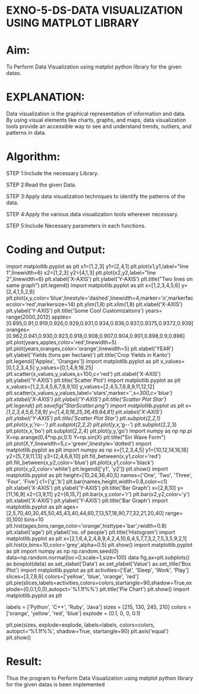 # EXNO-5-DS-DATA VISUALIZATION USING MATPLOT LIBRARY

# Aim:
  To Perform Data Visualization using matplot python library for the given datas.

# EXPLANATION:
Data visualization is the graphical representation of information and data. By using visual elements like charts, graphs, and maps, data visualization tools provide an accessible way to see and understand trends, outliers, and patterns in data.

# Algorithm:
STEP 1:Include the necessary Library.

STEP 2:Read the given Data.

STEP 3:Apply data visualization techniques to identify the patterns of the data.

STEP 4:Apply the various data visualization tools wherever necessary.

STEP 5:Include Necessary parameters in each functions.

# Coding and Output:
import matplotlib.pyplot as plt
x1=[1,2,3]
y1=[2,4,1]
plt.plot(x1,y1,label="line 1",linewidth=6)
x2=[1,2,3]
y2=[4,1,3]
plt.plot(x2,y2,label="line 2",linewidth=6)
plt.xlabel('X-AXIS')
plt.ylabel('Y-AXIS')
plt.title("Two lines on same graph")
plt.legend()
import matplotlib.pyplot as plt
x=[1,2,3,4,5,6]
y=[2,4,1,5,2,6]
plt.plot(x,y,color='blue',linestyle='dashed',linewidth=4,marker='o',markerfacecolor='red',markersize=14)
plt.ylim(1,8)
plt.xlim(1,8)
plt.xlabel('X-AXIS')
plt.ylabel('Y-AXIS')
plt.title('Some Cool Customizations')
years= range(2000,2012)
apples=[0.895,0.91,0.919,0.926,0.929,0.931,0.934,0.936,0.937,0.9375,0.9372,0.939]
oranges=[0.962,0.941,0.930,0.923,0.918,0.908,0.907,0.904,0.901,0.898,0.9,0.896]
plt.plot(years,apples,color='red',linewidth=5)
plt.plot(years,oranges,color='orange',linewidth=5)
plt.xlabel('YEAR')
plt.ylabel('Yields (tons per hectare)')
plt.title('Crop Yields in Kanto')
plt.legend(['Apples', 'Oranges'])
import matplotlib.pyplot as plt
x_values=[0,1,2,3,4,5]
y_values=[0,1,4,9,16,25]
plt.scatter(x_values,y_values,s=100,c='red')
plt.xlabel('X-AXIS')
plt.ylabel('Y-AXIS')
plt.title('Scatter Plot')
import matplotlib.pyplot as plt
x_values=[1,2,3,4,5,6,7,8,9,10]
y_values=[2,4,5,7,6,8,9,11,12,12]
plt.scatter(x_values,y_values,label='stars',marker='*',s=300,c='blue')
plt.xlabel('X-AXIS')
plt.ylabel('Y-AXIS')
plt.title('Scatter Plot Star')
plt.legend()
plt.savefig("StarScatter.png")
import matplotlib.pyplot as plt
x=[1,2,3,4,5,6,7,8,9]
y=[1,4,9,16,25,36,49,64,81]
plt.xlabel('X-AXIS')
plt.ylabel('Y-AXIS')
plt.title('Scatter Plot Star')
plt.subplot(2,2,1)
plt.plot(x,y,'ro--')
plt.subplot(2,2,2)
plt.plot(y,x,'g*--')
plt.subplot(2,2,3)
plt.plot(x,x,'bo')
plt.subplot(2,2,4)
plt.plot(y,y,'go')
import numpy as np
np.pi
X=np.arange(0,4*np.pi,0.1)
Y=np.sin(X)
plt.title("Sin Wave Form")
plt.plot(X,Y,linewidth=5,c='green',linestyle='dotted')
import matplotlib.pyplot as plt
import numpy as np
x=[1,2,3,4,5]
y1=[10,12,14,16,18]
y2=[5,7,9,11,13]
y3=[2,4,6,8,10]
plt.fill_between(x,y1,color='red')
plt.fill_between(x,y2,color='blue')
plt.plot(x,y1,color='black')
plt.plot(x,y2,color='white')
plt.legend(['y1', 'y2'])
plt.show()
import matplotlib.pyplot as plt
height=[10,24,36,40,5]
names=['One', 'Two', 'Three', 'Four', 'Five']
c1=['g','b']
plt.bar(names,height,width=0.8,color=c1)
plt.xlabel('X-AXIS')
plt.ylabel('Y-AXIS')
plt.title('Bar Graph')
x=[2,8,10]
y=[11,16,9]
x2=[3,9,11]
y2=[6,15,7]
plt.bar(x,y,color='r')
plt.bar(x2,y2,color='y')
plt.xlabel('X-AXIS')
plt.ylabel('Y-AXIS')
plt.title('Bar Graph')
import matplotlib.pyplot as plt
ages=[2,5,70,40,30,45,50,45,43,40,44,60,7,13,57,18,90,77,32,21,20,40]
range=(0,100)
bins=10
plt.hist(ages,bins,range,color='orange',histtype='bar',rwidth=0.8)
plt.xlabel('age')
plt.ylabel('no. of people')
plt.title('Histogram')
import matplotlib.pyplot as plt
x=[2,1,6,4,2,4,8,9,4,2,4,10,6,4,5,7,7,3,2,7,5,3,5,9,2,1]
plt.hist(x,bins=10,color='grey',alpha=0.5)
plt.show()
import matplotlib.pyplot as plt
import numpy as np
np.random.seed(0)
data=np.random.normal(loc=0,scale=1,size=100)
data
fig,ax=plt.subplots()
ax.boxplot(data)
ax.set_xlabel('Data')
ax.set_ylabel('Value')
ax.set_title('Box Plot')
import matplotlib.pyplot as plt
activities=['Eat', 'Sleep', 'Work', 'Play']
slices=[3,7,8,6]
colors=['yellow', 'blue', 'orange', 'red']
plt.pie(slices,labels=activities,colors=colors,startangle=90,shadow=True,explode=(0,0.1,0,0),autopct='%1.1f%%')
plt.title('Pie Chart')
plt.show()
import matplotlib.pyplot as plt

labels = ['Python', 'C++', 'Ruby', 'Java']
sizes = [215, 130, 245, 210]
colors = ['orange', 'yellow', 'red', 'blue']
explode = (0.1, 0, 0, 0.1)

plt.pie(sizes, explode=explode, labels=labels, colors=colors, autopct='%1.1f%%', shadow=True, startangle=90)
plt.axis('equal')
plt.show()

# Result:
  Thus the program to Perform Data Visualization using matplot python library for the given datas is
 been implemented
